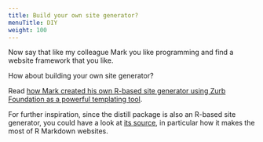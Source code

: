 ```yaml
---
title: Build your own site generator?
menuTitle: DIY
weight: 100
---
```


Now say that like my colleague Mark you like programming and find a website framework that you like.

How about building your own site generator?

Read [how Mark created his own R-based site generator using Zurb Foundation as a powerful templating tool](https://mpadge.github.io/blog/blog001.html).

For further inspiration, since the distill package is also an R-based site generator, you could have a look at [its source](http://github.com/rstudio/distill), in particular how it makes the most of R Markdown websites.
